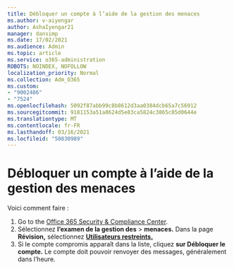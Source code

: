 ```yaml
---
title: Débloquer un compte à l’aide de la gestion des menaces
ms.author: v-aiyengar
author: AshaIyengar21
manager: dansimp
ms.date: 17/02/2021
ms.audience: Admin
ms.topic: article
ms.service: o365-administration
ROBOTS: NOINDEX, NOFOLLOW
localization_priority: Normal
ms.collection: Adm_O365
ms.custom:
- "9002486"
- "7524"
ms.openlocfilehash: 5092f87abb99c8b8612d3aa0384dcb65a7c56912
ms.sourcegitcommit: 9181153a51a8624d5e83ca5824c3865c85d0644e
ms.translationtype: MT
ms.contentlocale: fr-FR
ms.lasthandoff: 03/16/2021
ms.locfileid: "50830989"
---
```

# <a name="unblock-an-account-by-using-threat-management"></a>Débloquer un compte à l’aide de la gestion des menaces

Voici comment faire : 

1. Go to the [Office 365 Security & Compliance Center](https://go.microsoft.com/fwlink/p/?linkid=2077143).
1. Sélectionnez **l’examen de la gestion des**  >  **menaces.** Dans la page **Révision,** sélectionnez **[Utilisateurs restreints.](https://go.microsoft.com/fwlink/?linkid=2103514)**
1. Si le compte compromis apparaît dans la liste, cliquez **sur Débloquer le compte.** Le compte doit pouvoir renvoyer des messages, généralement dans l’heure.